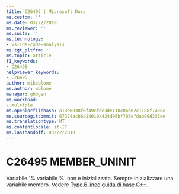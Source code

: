 ```yaml
---
title: C26495 | Microsoft Docs
ms.custom: ''
ms.date: 03/22/2018
ms.reviewer: ''
ms.suite: ''
ms.technology:
- vs-ide-code-analysis
ms.tgt_pltfrm: ''
ms.topic: article
f1_keywords:
- C26495
helpviewer_keywords:
- C26495
author: mikeblome
ms.author: mblome
manager: ghogen
ms.workload:
- multiple
ms.openlocfilehash: a13e6038f6f49cfde3de118c86b02c1188f7438e
ms.sourcegitcommit: 67374acb6d24019a434d96bf705efdab99d335ee
ms.translationtype: MT
ms.contentlocale: it-IT
ms.lasthandoff: 03/22/2018
---
```

# <a name="c26495-memberuninit"></a>C26495 MEMBER_UNINIT

Variabile '% variabile %' non è inizializzata. Sempre inizializzare una variabile membro. Vedere [Type.6 linee guida di base C++](https://github.com/isocpp/CppCoreGuidelines/blob/master/CppCoreGuidelines.md#SS-type).
